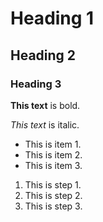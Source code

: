 # Heading 1
## Heading 2
### Heading 3

**This text** is bold.

*This text* is italic.

* This is item 1.
* This is item 2.
* This is item 3.

1. This is step 1.
1. This is step 2.
1. This is step 3.
